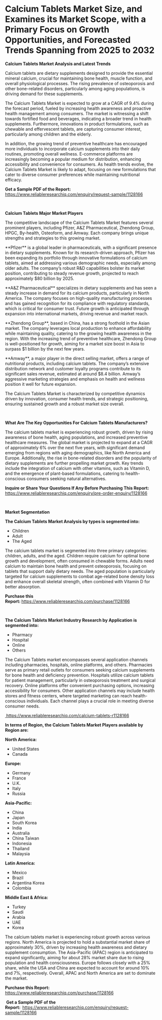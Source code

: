 <p><h1>Calcium Tablets Market Size, and Examines its Market Scope, with a Primary Focus on Growth Opportunities, and Forecasted Trends Spanning from 2025 to 2032</h1></p><p><strong>Calcium Tablets Market Analysis and Latest Trends</strong></p>
<p><p>Calcium tablets are dietary supplements designed to provide the essential mineral calcium, crucial for maintaining bone health, muscle function, and overall physiological processes. The rising prevalence of osteoporosis and other bone-related disorders, particularly among aging populations, is driving demand for these supplements. </p><p>The Calcium Tablets Market is expected to grow at a CAGR of 9.4% during the forecast period, fueled by increasing health awareness and proactive health management among consumers. The market is witnessing a shift towards fortified food and beverages, indicating a broader trend in health supplements. Furthermore, innovations in product formulations, such as chewable and effervescent tablets, are capturing consumer interest, particularly among children and the elderly.</p><p>In addition, the growing trend of preventive healthcare has encouraged more individuals to incorporate calcium supplements into their daily routines, promoting overall wellness. E-commerce platforms are increasingly becoming a popular medium for distribution, enhancing accessibility and convenience for consumers. As health trends evolve, the Calcium Tablets Market is likely to adapt, focusing on new formulations that cater to diverse consumer preferences while maintaining nutritional efficacy.</p></p>
<p><strong>Get a Sample PDF of the Report:&nbsp;</strong> <a href="https://www.reliableresearchiq.com/enquiry/request-sample/1128166?utm_campaign=3138&utm_medium=2&utm_source=Github&utm_content=ia&utm_term=19042025&utm_id=calcium-tablets">https://www.reliableresearchiq.com/enquiry/request-sample/1128166</a></p>
<p>&nbsp;</p>
<p><strong>Calcium Tablets Major Market Players</strong></p>
<p><p>The competitive landscape of the Calcium Tablets Market features several prominent players, including Pfizer, A&Z Pharmaceutical, Zhendong Group, HPGC, By-health, Osteoform, and Amway. Each company brings unique strengths and strategies to this growing market.</p><p>**Pfizer** is a global leader in pharmaceuticals, with a significant presence in dietary supplements. Known for its research-driven approach, Pfizer has been expanding its portfolio through innovative formulations of calcium tablets, aimed at addressing various demographic needs, especially among older adults. The company’s robust R&D capabilities bolster its market position, contributing to steady revenue growth, projected to reach approximately $80 billion by 2025.</p><p>**A&Z Pharmaceutical** specializes in dietary supplements and has seen a steady increase in demand for its calcium products, particularly in North America. The company focuses on high-quality manufacturing processes and has gained recognition for its compliance with regulatory standards, which is critical for consumer trust. Future growth is anticipated through expansion into international markets, driving revenue and market reach.</p><p>**Zhendong Group**, based in China, has a strong foothold in the Asian market. The company leverages local production to enhance affordability while maintaining quality, catering to the growing health awareness in the region. With the increasing trend of preventive healthcare, Zhendong Group is well-positioned for growth, aiming for a market size boost in Asia to surpass $1 billion by the next few years.</p><p>**Amway**, a major player in the direct selling market, offers a range of nutritional products, including calcium tablets. The company’s extensive distribution network and customer loyalty programs contribute to its significant sales revenue, estimated at around $8.4 billion. Amway’s aggressive marketing strategies and emphasis on health and wellness position it well for future expansion.</p><p>The Calcium Tablets Market is characterized by competitive dynamics driven by innovation, consumer health trends, and strategic positioning, ensuring sustained growth and a robust market size overall.</p></p>
<p>&nbsp;</p>
<p><strong>What Are The Key Opportunities For Calcium Tablets Manufacturers?</strong></p>
<p><p>The calcium tablets market is experiencing robust growth, driven by rising awareness of bone health, aging populations, and increased preventive healthcare measures. The global market is projected to expand at a CAGR of approximately 6% over the next five years, with significant demand emerging from regions with aging demographics, like North America and Europe. Additionally, the rise in bone-related disorders and the popularity of dietary supplements are further propelling market growth. Key trends include the integration of calcium with other vitamins, such as Vitamin D, and the emergence of plant-based formulations, catering to health-conscious consumers seeking natural alternatives.</p></p>
<p><strong>Inquire or Share Your Questions If Any Before Purchasing This Report:</strong> <a href="https://www.reliableresearchiq.com/enquiry/pre-order-enquiry/1128166?utm_campaign=3138&utm_medium=2&utm_source=Github&utm_content=ia&utm_term=19042025&utm_id=calcium-tablets">https://www.reliableresearchiq.com/enquiry/pre-order-enquiry/1128166</a></p>
<p>&nbsp;</p>
<p><strong>Market Segmentation</strong></p>
<p><strong>The Calcium Tablets Market Analysis by types is segmented into:</strong></p>
<p><ul><li>Children</li><li>Adult</li><li>The Aged</li></ul></p>
<p><p>The calcium tablets market is segmented into three primary categories: children, adults, and the aged. Children require calcium for optimal bone growth and development, often consumed in chewable forms. Adults need calcium to maintain bone health and prevent osteoporosis, focusing on tablets that support daily dietary needs. The aged population is particularly targeted for calcium supplements to combat age-related bone density loss and enhance overall skeletal strength, often combined with Vitamin D for better absorption.</p></p>
<p><strong>Purchase this Report:&nbsp;</strong><a href="https://www.reliableresearchiq.com/purchase/1128166?utm_campaign=3138&utm_medium=2&utm_source=Github&utm_content=ia&utm_term=19042025&utm_id=calcium-tablets">https://www.reliableresearchiq.com/purchase/1128166</a></p>
<p>&nbsp;</p>
<p><strong>The Calcium Tablets Market Industry Research by Application is segmented into:</strong></p>
<p><ul><li>Pharmacy</li><li>Hospital</li><li>Online</li><li>Others</li></ul></p>
<p><p>The Calcium Tablets market encompasses several application channels including pharmacies, hospitals, online platforms, and others. Pharmacies serve as primary retail outlets for consumers seeking calcium supplements for bone health and deficiency prevention. Hospitals utilize calcium tablets for patient management, particularly in osteoporosis treatment and surgical recovery. Online platforms offer convenient purchasing options, increasing accessibility for consumers. Other application channels may include health stores and fitness centers, where targeted marketing can reach health-conscious individuals. Each channel plays a crucial role in meeting diverse consumer needs.</p></p>
<p><a href="https://www.reliableresearchiq.com/calcium-tablets-r1128166?utm_campaign=3138&utm_medium=2&utm_source=Github&utm_content=ia&utm_term=19042025&utm_id=calcium-tablets">&nbsp;https://www.reliableresearchiq.com/calcium-tablets-r1128166</a></p>
<p><strong>In terms of Region, the Calcium Tablets Market Players available by Region are:</strong></p>
<p>
    <p> <strong> North America: </strong>
        <ul>
            <li>United States</li>
            <li>Canada</li>
        </ul>
        </p> 
    <p> <strong> Europe: </strong>
        <ul>
            <li>Germany</li>
            <li>France</li>
            <li>U.K.</li>
            <li>Italy</li>
            <li>Russia</li>
        </ul>
        </p> 
    <p> <strong> Asia-Pacific: </strong>
        <ul>
            <li>China</li>
            <li>Japan</li>
            <li>South Korea</li>
            <li>India</li>
            <li>Australia</li>
            <li>China Taiwan</li>
            <li>Indonesia</li>
            <li>Thailand</li>
            <li>Malaysia</li>
        </ul>
        </p> 
    <p> <strong> Latin America: </strong>
        <ul>
            <li>Mexico</li>
            <li>Brazil</li>
            <li>Argentina Korea</li>
            <li>Colombia</li>
        </ul>
        </p> 
    <p> <strong> Middle East & Africa: </strong>
        <ul>
            <li>Turkey</li>
            <li>Saudi</li>
            <li>Arabia</li>
            <li>UAE</li>
            <li>Korea</li>
        </ul>
    </p>
    </p>
<p><p>The calcium tablets market is experiencing robust growth across various regions. North America is projected to hold a substantial market share of approximately 30%, driven by increasing health awareness and dietary supplement consumption. The Asia-Pacific (APAC) region is anticipated to expand significantly, aiming for about 28% market share due to rising population and health consciousness. Europe follows closely with a 25% share, while the USA and China are expected to account for around 10% and 7%, respectively. Overall, APAC and North America are set to dominate the market.</p></p>
<p><strong>Purchase this Report: </strong><a href="https://www.reliableresearchiq.com/purchase/1128166?utm_campaign=3138&utm_medium=2&utm_source=Github&utm_content=ia&utm_term=19042025&utm_id=calcium-tablets">https://www.reliableresearchiq.com/purchase/1128166</a></p>
<p>&nbsp;<strong>Get a Sample PDF of the Report:&nbsp;&nbsp;</strong><a href="https://www.reliableresearchiq.com/enquiry/request-sample/1128166?utm_campaign=3138&utm_medium=2&utm_source=Github&utm_content=ia&utm_term=19042025&utm_id=calcium-tablets">https://www.reliableresearchiq.com/enquiry/request-sample/1128166</a></p>
<p><strong></strong></p>
<p><p></p><p></p><p></p></p>
